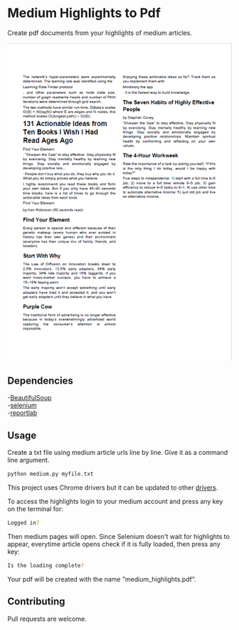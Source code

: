# Medium Highlights to Pdf

Create pdf documents from your highlights of medium articles.

![alt text](https://github.com/fileames/Medium-Highlights-to-Pdf/blob/master/img/image2.PNG?raw=true)

## Dependencies

-[BeautifulSoup](https://pypi.org/project/beautifulsoup4/)  
-[selenium](https://pypi.org/project/selenium/)  
-[reportlab](https://pypi.org/project/reportlab/)  


## Usage

Create a txt file using medium article urls line by line.
Give it as a command line argument.

```bash
python medium.py myfile.txt
```

This project uses Chrome drivers but it can be updated to other [drivers](https://www.selenium.dev/documentation/en/webdriver/driver_requirements/).

To access the highlights login to your medium account and press any key on the terminal for:
```bash
Logged in?
```

Then medium pages will open. Since Selenium doesn't wait for highlights to appear, everytime article opens check if it is fully loaded, then press any key:
```bash
Is the loading complete?
```
Your pdf will be created with the name "medium_highlights.pdf".


## Contributing
Pull requests are welcome. 

